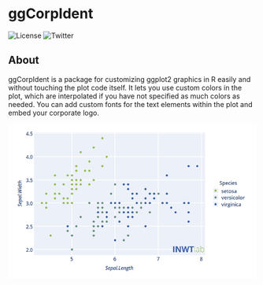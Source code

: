 # ggCorpIdent

![License](https://img.shields.io/github/license/INWTlab/ggCorpIdent.svg?color=%2393bb51&style=popout)
![Twitter](https://img.shields.io/twitter/follow/INWT_Statistics.svg?label=Follow%20us%21&style=social)

## About
ggCorpIdent is a package for customizing ggplot2 graphics in R easily and without touching the plot code itself. It lets you use custom colors in the plot, which are interpolated if you have not specified as much colors as needed. You can add custom fonts for the text elements within the plot and embed your corporate logo. 

<img src="man/figures/INWTlab_ggCorpIdent_plot.png" width="700" align="center"/>

